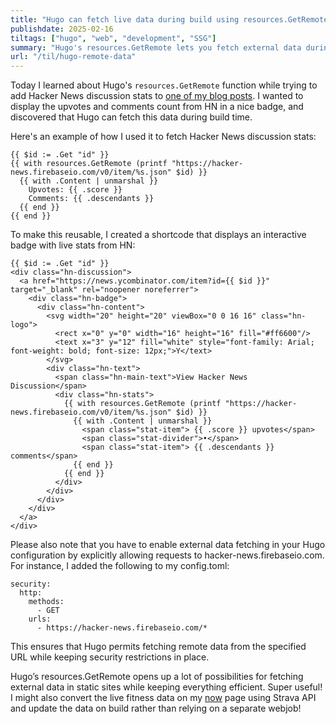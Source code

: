 ```yaml
---
title: "Hugo can fetch live data during build using resources.GetRemote"
publishdate: 2025-02-16
tiltags: ["hugo", "web", "development", "SSG"]
summary: "Hugo's resources.GetRemote lets you fetch external data during site build"
url: "/til/hugo-remote-data"
---
```


Today I learned about Hugo's `resources.GetRemote` function while trying to add Hacker News discussion stats to [one of my blog posts](/file-over-app/). I wanted to display the upvotes and comments count from HN in a nice badge, and discovered that Hugo can fetch this data during build time.

Here's an example of how I used it to fetch Hacker News discussion stats:

```
{{ $id := .Get "id" }}
{{ with resources.GetRemote (printf "https://hacker-news.firebaseio.com/v0/item/%s.json" $id) }}
  {{ with .Content | unmarshal }}
    Upvotes: {{ .score }}
    Comments: {{ .descendants }}
  {{ end }}
{{ end }}

```

To make this reusable, I created a shortcode that displays an interactive badge with live stats from HN:

```
{{ $id := .Get "id" }}
<div class="hn-discussion">
  <a href="https://news.ycombinator.com/item?id={{ $id }}" target="_blank" rel="noopener noreferrer">
    <div class="hn-badge">
      <div class="hn-content">
        <svg width="20" height="20" viewBox="0 0 16 16" class="hn-logo">
          <rect x="0" y="0" width="16" height="16" fill="#ff6600"/>
          <text x="3" y="12" fill="white" style="font-family: Arial; font-weight: bold; font-size: 12px;">Y</text>
        </svg>
        <div class="hn-text">
          <span class="hn-main-text">View Hacker News Discussion</span>
          <div class="hn-stats">
            {{ with resources.GetRemote (printf "https://hacker-news.firebaseio.com/v0/item/%s.json" $id) }}
              {{ with .Content | unmarshal }}
                <span class="stat-item"> {{ .score }} upvotes</span>
                <span class="stat-divider">•</span>
                <span class="stat-item"> {{ .descendants }} comments</span>
              {{ end }}
            {{ end }}
          </div>
        </div>
      </div>
    </div>
  </a>
</div>

```

Please also note that you have to enable external data fetching in your Hugo configuration by explicitly allowing requests to hacker-news.firebaseio.com. For instance, I added the following to my config.toml:

```
security:
  http:
    methods:
      - GET
    urls:
      - https://hacker-news.firebaseio.com/*

```
This ensures that Hugo permits fetching remote data from the specified URL while keeping security restrictions in place.

Hugo’s resources.GetRemote opens up a lot of possibilities for fetching external data in static sites while keeping everything efficient. Super useful! I might also convert the live fitness data on my [now](/now) page using Strava API and update the data on build rather than relying on a separate webjob!